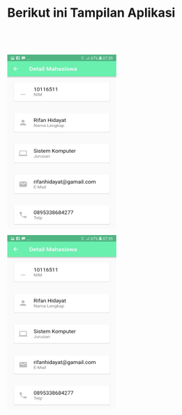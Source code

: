 <h1><b>Berikut ini Tampilan Aplikasi<b><h1>
<img src="ss/1.jpeg" width="250" height="400">  <img src="ss/1.jpeg" width="250" height="400">

